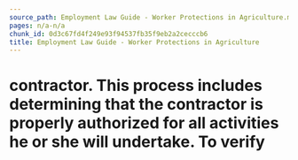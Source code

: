 ```yaml
---
source_path: Employment Law Guide - Worker Protections in Agriculture.md
pages: n/a-n/a
chunk_id: 0d3c67fd4f249e93f94537fb35f9eb2a2cecccb6
title: Employment Law Guide - Worker Protections in Agriculture
---
```

# contractor. This process includes determining that the contractor is properly authorized for all activities he or she will undertake. To verify
